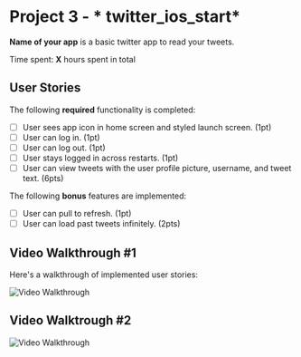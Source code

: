 # Project 3 - * twitter_ios_start*

**Name of your app** is a basic twitter app to read your tweets.

Time spent: **X** hours spent in total

## User Stories

The following **required** functionality is completed:

- [ ] User sees app icon in home screen and styled launch screen. (1pt)
- [ ] User can log in. (1pt)
- [ ] User can log out. (1pt)
- [ ] User stays logged in across restarts. (1pt)
- [ ] User can view tweets with the user profile picture, username, and tweet text. (6pts)

The following **bonus** features are implemented:

- [ ] User can pull to refresh. (1pt)
- [ ] User can load past tweets infinitely. (2pts)

## Video Walkthrough #1

Here's a walkthrough of implemented user stories:

<img src='http://g.recordit.co/vS3cW7iLV1.gif' title='Video Walkthrough' width='' alt='Video Walkthrough' />

## Video Walktrough #2

<img src='http://g.recordit.co/QHKUqKjvNu.gif' title='Video Walkthrough' width='' alt='Video Walkthrough' />

